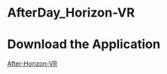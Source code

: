 # AfterDay_Horizon-VR
# Download the Application 

[After-Horizon-VR](https://drive.google.com/drive/folders/1AUhAzcaustxMawvXmuM1sY_fPFz9X_Nc?usp=sharing)
